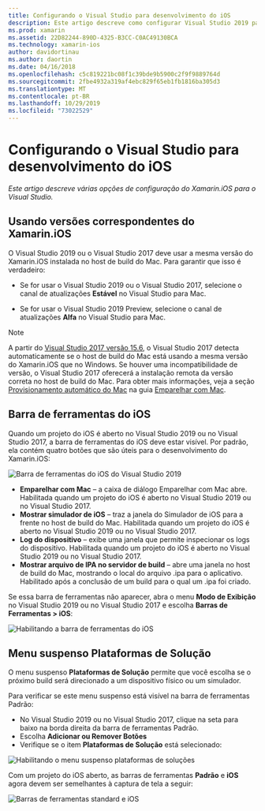 ```yaml
---
title: Configurando o Visual Studio para desenvolvimento do iOS
description: Este artigo descreve como configurar Visual Studio 2019 para desenvolvimento do Xamarin.iOS. Especificamente, ele aborda como configurar a versão instalada do Xamarin.iOS, a barra de ferramentas do iOS e o menu suspenso Plataformas da solução.
ms.prod: xamarin
ms.assetid: 22D82244-890D-4325-B3CC-C0AC49130BCA
ms.technology: xamarin-ios
author: davidortinau
ms.author: daortin
ms.date: 04/16/2018
ms.openlocfilehash: c5c819221bc08f1c39bde9b5900c2f9f9889764d
ms.sourcegitcommit: 2fbe4932a319af4ebc829f65eb1fb1816ba305d3
ms.translationtype: MT
ms.contentlocale: pt-BR
ms.lasthandoff: 10/29/2019
ms.locfileid: "73022529"
---
```

# <a name="configuring-visual-studio-for-ios-development"></a>Configurando o Visual Studio para desenvolvimento do iOS

_Este artigo descreve várias opções de configuração do Xamarin.iOS para o Visual Studio._

## <a name="using-matching-xamarinios-versions"></a>Usando versões correspondentes do Xamarin.iOS

O Visual Studio 2019 ou o Visual Studio 2017 deve usar a mesma versão do Xamarin.iOS instalada no host de build do Mac. Para garantir que isso é verdadeiro:

- Se for usar o Visual Studio 2019 ou o Visual Studio 2017, selecione o canal de atualizações **Estável** no Visual Studio para Mac.

- Se for usar o Visual Studio 2019 Preview, selecione o canal de atualizações **Alfa** no Visual Studio para Mac.

> [!NOTE]
> A partir do [Visual Studio 2017 versão 15.6](https://docs.microsoft.com/visualstudio/releasenotes/vs2017-relnotes#automatic-macos-provisioning), o Visual Studio 2017 detecta automaticamente se o host de build do Mac está usando a mesma versão do Xamarin.iOS que no Windows. Se houver uma incompatibilidade de versão, o Visual Studio 2017 oferecerá a instalação remota da versão correta no host de build do Mac. Para obter mais informações, veja a seção [Provisionamento automático do Mac](~/ios/get-started/installation/windows/connecting-to-mac/index.md#automatic-mac-provisioning) na guia [Emparelhar com Mac](~/ios/get-started/installation/windows/connecting-to-mac/index.md).

## <a name="ios-toolbar"></a>Barra de ferramentas do iOS

Quando um projeto do iOS é aberto no Visual Studio 2019 ou no Visual Studio 2017, a barra de ferramentas do iOS deve estar visível.  Por padrão, ela contém quatro botões que são úteis para o desenvolvimento do Xamarin.iOS:

![Barra de ferramentas do iOS do Visual Studio 2019](config-options-images/ios-toolbar.png)

- **Emparelhar com Mac** – a caixa de diálogo Emparelhar com Mac abre. Habilitada quando um projeto do iOS é aberto no Visual Studio 2019 ou no Visual Studio 2017.
- **Mostrar simulador de iOS** – traz a janela do Simulador de iOS para a frente no host de build do Mac. Habilitada quando um projeto do iOS é aberto no Visual Studio 2019 ou no Visual Studio 2017.
- **Log do dispositivo** – exibe uma janela que permite inspecionar os logs do dispositivo. Habilitada quando um projeto do iOS é aberto no Visual Studio 2019 ou no Visual Studio 2017.
- **Mostrar arquivo de IPA no servidor de build** – abre uma janela no host de build do Mac, mostrando o local do arquivo .ipa para o aplicativo. Habilitado após a conclusão de um build para o qual um .ipa foi criado.

Se essa barra de ferramentas não aparecer, abra o menu **Modo de Exibição** no Visual Studio 2019 ou no Visual Studio 2017 e escolha **Barras de Ferramentas > iOS**:

![Habilitando a barra de ferramentas do iOS](config-options-images/ios-toolbar-enable.png "Habilitando a barra de ferramentas do iOS")

## <a name="solution-platforms-drop-down-menu"></a>Menu suspenso Plataformas de Solução

O menu suspenso **Plataformas de Solução** permite que você escolha se o próximo build será direcionado a um dispositivo físico ou um simulador.

Para verificar se este menu suspenso está visível na barra de ferramentas Padrão:

- No Visual Studio 2019 ou no Visual Studio 2017, clique na seta para baixo na borda direita da barra de ferramentas Padrão.
- Escolha **Adicionar ou Remover Botões** 
- Verifique se o item **Plataformas de Solução** está selecionado:

![Habilitando o menu suspenso plataformas de soluções](config-options-images/solution-platforms-enable.png "Habilitando o menu suspenso plataformas de soluções")

Com um projeto do iOS aberto, as barras de ferramentas **Padrão** e **iOS** agora devem ser semelhantes à captura de tela a seguir:

![Barras de ferramentas standard e iOS](config-options-images/toolbars.png "Barras de ferramentas standard e iOS")
